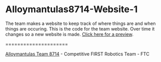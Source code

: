 Alloymantulas8714-Website-1
=====================

The team makes a website to keep track of where things are and when things are occuring. This is the code for the team website. Over time it changes so a new website is made. [Click here for a preview](http://nats-ohchewy.github.io/Alloymantulas8714-Website-1/).

=====================

[Alloymantulas Team 8714]() - Competitive FIRST Robotics Team - FTC
